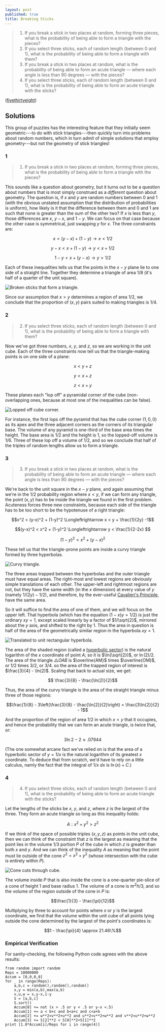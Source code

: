 ```yaml
---
layout: post
published: true
title: Breaking Sticks
---
```


>1. If you break a stick in two places at random, forming three pieces, what is the probability of being able to form a triangle with the pieces?
>2. If you select three sticks, each of random length (between 0 and 1), what is the probability of being able to form a triangle with them?
>3. If you break a stick in two places at random, what is the probability of being able to form an acute triangle — where each angle is less than 90 degrees — with the pieces?
>4. If you select three sticks, each of random length (between 0 and 1), what is the probability of being able to form an acute triangle with the sticks?

<!--more-->

([fivethirtyeight](https://fivethirtyeight.com/features/will-you-be-a-ghostbuster-or-a-world-destroyer/))

## Solutions

This group of puzzles has the interesting feature that they initially seem geometric---to do with stick triangles---then quickly turn into problems about random numbers, which in turn admit of simple solutions that employ geometry---but not the geometry of stick triangles!

### 1

>1. If you break a stick in two places at random, forming three pieces, what is the probability of being able to form a triangle with the pieces?

This sounds like a question about geometry, but it turns out to be a question about numbers that is most simply construed as a _different_ question about geometry. The question is, if $x$ and $y$ are random numbers between $0$ and $1$ (with the obvious unstated assumption that the distribution of probabilities is uniform), how likely is it that the difference between them and $0$ and $1$ are such that none is greater than the sum of the other two? If $x$ is less than $y$, those differences are $x$, $y-x$, and $1-y$. We can focus on that case because the other case is symmetrical, just swapping $y$ for $x$. The three constraints are:

$$ x < (y-x) + (1-y) \rightarrow x < 1/2$$

$$ y-x < x + (1-y) \rightarrow y < x+1/2$$

$$ 1-y < x+ (y-x) \rightarrow y > 1/2$$

Each of these inequalities tells us that the points in the $x-y$ plane lie to one side of a straight line. Together they determine a triangle of area $1/8$ (it's half of a quarter of the unit square). 

![Broken sticks that form a triangle.](/img/BrokenSticks1.png)

Since our assumption that $x>y$ determines a region of area $1/2$, we conclude that the proportion of $(x,y)$ pairs suited to making triangles is $1/4$.

### 2

>2. If you select three sticks, each of random length (between 0 and 1), what is the probability of being able to form a triangle with them?

Now we've got three numbers, $x$, $y$, and $z$, so we are working in the unit cube. Each of the three constraints now tell us that the triangle-making points is on one side of a plane:

$$ x < y+z$$

$$ y < x+z$$

$$ z < x+ y$$

These planes each "lop off" a pyramidal corner of the cube (non-overlapping ones, because at most one of the inequalities can be false). 

![Lopped off cube corner.](/img/BrokenSticks2.png)

For instance, the first lops off the pyramid that has the cube corner $(1,0,0)$ as its apex and the three adjacent corners as the corners of its triangular base. The volume of any pyramid is one-third of the base area times the height.  The base area is $1/2$ and the height is $1$, so the lopped-off volume is $1/6$. Three of these lop off a volume of $1/2$, and so we conclude that half of the triples of random lengths allow us to form a triangle.

### 3

>3. If you break a stick in two places at random, what is the probability of being able to form an acute triangle — where each angle is less than 90 degrees — with the pieces?

We're back to the unit square in the $x-y$ plane, and again assuming that we're in the $1/2$ probability region where $x<y$, if we can form any triangle, the point $(x,y)$ has to be inside the triangle we found in the first problem. Acuteness forces three new constraints, because each side of the triangle has to be too short to be the hypotenuse of a right triangle:

$$x^2 < (y-x)^2 + (1-y)^2 \Longleftrightarrow x < y + \frac{1}{2y} -1$$

$$(y-x)^2 < x^2 + (1-y)^2 \Longleftrightarrow y < \frac{1}{2-2x} $$

$$(1-y)^2 < x^2 + (y-x)^2$$

These tell us that the triangle-prone points are inside a curvy triangle formed by three hyperbolas.

![Curvy triangle.](/img/BrokenSticks3.png)

The three areas trapped between the hyperbolas and the outer triangle must have equal areas. The right-most and lowest regions are obviously simple translations of each other. The upper-left and rightmost regions are not, but they have the same width (in the $x$ dimension) at every value of $y$ (namely $1/(2y) - 1/2$), and therefore, by the ever-useful [Cavalieri's Principle](https://en.wikipedia.org/wiki/Cavalieri%27s_principle), have the same area.

So it will suffice to find the area of one of them, and we will focus on the upper left. That hyperbola (which has the equation $(1-x)y = 1/2$) is just the ordinary $xy=1$, except scaled linearly by a factor of $1/\sqrt{2}$, mirrored about the $y$ axis, and shifted to the right by $1$. Thus the area in question is half of the area of the geometrically similar region in the hyperbola $xy=1$.

![Translated to unit rectangular hyperbola.](/img/BrokenSticks3a.png)

The area of the shaded region (called a [hyperbolic sector](https://en.wikipedia.org/wiki/Hyperbolic_sector)) is the natural logarithm of the $x$ coordinate of point $A$; so it is $\ln(\sqrt{2})$, or $\ln(2)/2$. The area of the triangle $\triangle OAB$ is $\overline{AM}$ times $\overline{OM}$, or $1/2$ times $3/2$, or $3/4$. so the area of the trapped region of interest is $\frac{3}{4} - \ln(2)$. Scaling that back to actual size, we get:

$$ \frac{3}{8} - \frac{\ln(2)}{2}$$

Thus, the area of the curvy triangle is the area of the straight triangle minus three of those regions:

$$\frac{1}{8} - 3\left(\frac{3}{8} - \frac{\ln{2}}{2}\right) = \frac{3\ln{2}}{2} - 1$$

And the proportion of the region of area $1/2$ in which $x<y$ that it occupies, and hence the probability that we can form an acute triangle, is twice that, or:

$$3\ln{2}-2 \approx .07944$$

(The one somewhat arcane fact we've relied on is that the area of a hyperbolic sector of $y=1/x$ is the natural logarithm of its greatest $x$ coordinate. To deduce that from scratch, we'd have to rely on a little calculus, namly the fact that the integral of $1/x\ dx$ is $\ln(x)+C$.)

### 4

>4. If you select three sticks, each of random length (between 0 and 1), what is the probability of being able to form an acute triangle with the sticks?

Let the lengths of the sticks be $x$, $y$, and $z$, where $z$ is the largest of the three. They form an acute triangle so long as this inequality holds:

$$A: x^2 + y^2 > z^2$$

If we think of the space of possible triples $(x, y, z)$ as points in the unit cube, then we can think of the constraint that $z$ is the largest as meaning that the point lies in the volume $1/3$ portion $P$ of the cube in which $z$ is greater than both $x$ and $y$. And we can think of the inequality $A$ as meaning that the point must lie outside of the cone $z^2=x^2+y^2$ (whose intersection with the cube is entirely within $P$).

![Cone cuts through cube.](\img\BrokenSticks4.png)

The volume inside $P$ that is also inside the cone is a one-quarter pie-slice of a cone of height $1$ and base radius $1$. The volume of a cone is $\pi r^2 h/3$, and so the volume of the region outside of the cone in $P$ is:

$$\frac{1}{3} - \frac{\pi}{12}$$

Multiplying by three to account for points where $x$ or $y$ is the largest coordinate, we find that the volume within the unit cube of all points lying outside the cone determined by the largest of the point's coordinates is:

$$1 - \frac{\pi}{4} \approx 21.46\%$$

### Empirical Verification

For sanity-checking, the following Python code agrees with the above results:

```
from random import random
Reps = 10000000
Accum = [0,0,0,0]
for _ in range(Reps):
	a,b,c = random(),random(),random()
	x,y = min(a,b),max(a,b)
	v,u,w = x,y-x,1-y
	S = [a,b,c]
	S.sort()
	Accum[0] += not (x > .5 or y < .5 or y-x <.5)
	Accum[1] += a < b+c and b<a+c and c<a+b
	Accum[2] += w**2<v**2+u**2 and u**2<v**2+w**2 and v**2<u**2+w**2
	Accum[3] += S[2]**2 < S[0]**2+S[1]**2
print [1.0*Accum[i]/Reps for i in range(4)] 
```

<br>

